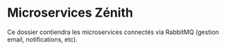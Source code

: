 # Microservices Zénith

Ce dossier contiendra les microservices connectés via RabbitMQ (gestion email, notifications, etc).
